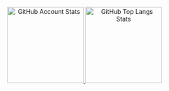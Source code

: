 <p align="center">
   <a href="#">
   <img 
      src="https://github-readme-stats.vercel.app/api?username=rilaveon&show_icons=true&border_color=30363d&bg_color=0d1117&text_color=eef2ff&title_color=818cf8&count_private=true&border_radius=4" 
      alt="GitHub Account Stats"
      height="175"
      />
   </a>
   <a href="#">
   <img 
      src="https://github-readme-stats.vercel.app/api/top-langs/?username=rilaveon&layout=compact&border_color=30363d&bg_color=0d1117&text_color=eef2ff&title_color=818cf8&border_radius=4"
      alt="GitHub Top Langs Stats"
      height="175"
      />
   </a>
</p>
